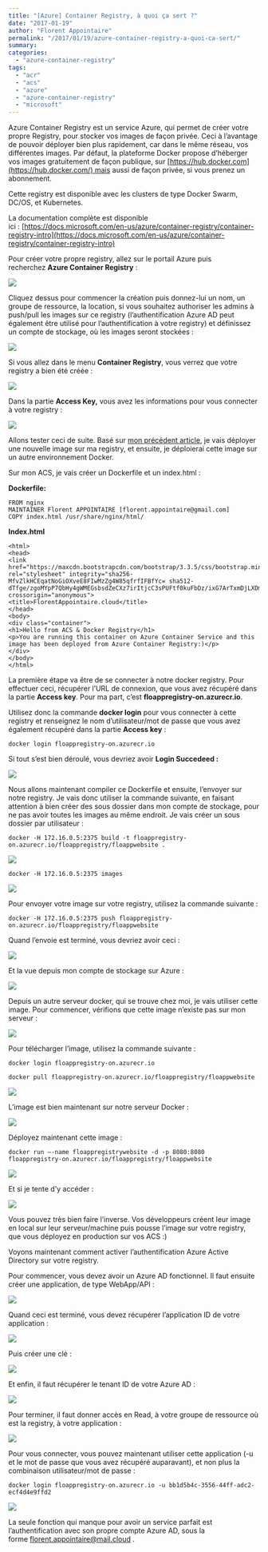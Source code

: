 ```yaml
---
title: "[Azure] Container Registry, à quoi ça sert ?"
date: "2017-01-19"
author: "Florent Appointaire"
permalink: "/2017/01/19/azure-container-registry-a-quoi-ca-sert/"
summary:
categories: 
  - "azure-container-registry"
tags: 
  - "acr"
  - "acs"
  - "azure"
  - "azure-container-registry"
  - "microsoft"
---
```

Azure Container Registry est un service Azure, qui permet de créer votre propre Registry, pour stocker vos images de façon privée. Ceci à l’avantage de pouvoir déployer bien plus rapidement, car dans le même réseau, vos différentes images. Par défaut, la plateforme Docker propose d’héberger vos images gratuitement de façon publique, sur [https://hub.docker.com](https://hub.docker.com/) mais aussi de façon privée, si vous prenez un abonnement.

Cette registry est disponible avec les clusters de type Docker Swarm, DC/OS, et Kubernetes.

La documentation complète est disponible ici : [https://docs.microsoft.com/en-us/azure/container-registry/container-registry-intro](https://docs.microsoft.com/en-us/azure/container-registry/container-registry-intro)

Pour créer votre propre registry, allez sur le portail Azure puis recherchez **Azure Container Registry** :

[![](https://cloudyjourney.fr/wp-content/uploads/2018/01/pastedimage1484733728652v2.png)](https://cloudyjourney.fr/wp-content/uploads/2018/01/pastedimage1484733728652v2.png)

Cliquez dessus pour commencer la création puis donnez-lui un nom, un groupe de ressource, la location, si vous souhaitez authoriser les admins à push/pull les images sur ce registry (l’authentification Azure AD peut également être utilisé pour l’authentification à votre registry) et définissez un compte de stockage, où les images seront stockées :

[![](https://cloudyjourney.fr/wp-content/uploads/2018/01/pastedimage1484733743470v3.png)](https://cloudyjourney.fr/wp-content/uploads/2018/01/pastedimage1484733743470v3.png)

Si vous allez dans le menu **Container Registry**, vous verrez que votre registry a bien été créée :

[![](https://cloudyjourney.fr/wp-content/uploads/2018/01/pastedimage1484733762021v4.png)](https://cloudyjourney.fr/wp-content/uploads/2018/01/pastedimage1484733762021v4.png)

Dans la partie **Access Key,** vous avez les informations pour vous connecter à votre registry :

[![](https://cloudyjourney.fr/wp-content/uploads/2018/01/pastedimage1484733773833v5.png)](https://cloudyjourney.fr/wp-content/uploads/2018/01/pastedimage1484733773833v5.png)

Allons tester ceci de suite. Basé sur [mon précédent article](https://cloudyjourney.fr/2017/01/18/azure-container-service-comment-bien-debuter/), je vais déployer une nouvelle image sur ma registry, et ensuite, je déploierai cette image sur un autre environnement Docker.

Sur mon ACS, je vais créer un Dockerfile et un index.html :

**Dockerfile:**

```
FROM nginx
MAINTAINER Florent APPOINTAIRE [florent.appointaire@gmail.com]
COPY index.html /usr/share/nginx/html/
```

**Index.html**

```
<html>
<head>
<link href="https://maxcdn.bootstrapcdn.com/bootstrap/3.3.5/css/bootstrap.min.css" rel="stylesheet" integrity="sha256-MfvZlkHCEqatNoGiOXveE8FIwMzZg4W85qfrfIFBfYc= sha512-dTfge/zgoMYpP7QbHy4gWMEGsbsdZeCXz7irItjcC3sPUFtf0kuFbDz/ixG7ArTxmDjLXDmezHubeNikyKGVyQ==" crossorigin="anonymous">
<title>FlorentAppointaire.cloud</title>
</head>
<body>
<div class="container">
<h1>Hello from ACS & Docker Registry</h1>
<p>You are running this container on Azure Container Service and this image has been deployed from Azure Container Registry:)</p>
</div>
</body>
</html>
```

La première étape va être de se connecter à notre docker registry. Pour effectuer ceci, récupérer l’URL de connexion, que vous avez récupéré dans la partie **Access key**. Pour ma part, c’est **floappregistry-on.azurecr.io**.

Utilisez donc la commande **docker login** pour vous connecter à cette registry et renseignez le nom d’utilisateur/mot de passe que vous avez également récupéré dans la partie **Access key** :

`docker login floappregistry-on.azurecr.io`

Si tout s’est bien déroulé, vous devriez avoir **Login Succedeed :**

[![](https://cloudyjourney.fr/wp-content/uploads/2018/01/pastedimage1484733865545v7.png)](https://cloudyjourney.fr/wp-content/uploads/2018/01/pastedimage1484733865545v7.png)

Nous allons maintenant compiler ce Dockerfile et ensuite, l’envoyer sur notre registry. Je vais donc utiliser la commande suivante, en faisant attention à bien créer des sous dossier dans mon compte de stockage, pour ne pas avoir toutes les images au même endroit. Je vais créer un sous dossier par utilisateur :

`docker -H 172.16.0.5:2375 build -t floappregistry-on.azurecr.io/floappregistry/floappwebsite .`

[![](https://cloudyjourney.fr/wp-content/uploads/2018/01/pastedimage1484733904475v8.png)](https://cloudyjourney.fr/wp-content/uploads/2018/01/pastedimage1484733904475v8.png)

`docker -H 172.16.0.5:2375 images`

[![](https://cloudyjourney.fr/wp-content/uploads/2018/01/pastedimage1484733913365v9.png)](https://cloudyjourney.fr/wp-content/uploads/2018/01/pastedimage1484733913365v9.png)

Pour envoyer votre image sur votre registry, utilisez la commande suivante :

`docker -H 172.16.0.5:2375 push floappregistry-on.azurecr.io/floappregistry/floappwebsite`

Quand l’envoie est terminé, vous devriez avoir ceci :

[![](https://cloudyjourney.fr/wp-content/uploads/2018/01/pastedimage1484733936340v10.png)](https://cloudyjourney.fr/wp-content/uploads/2018/01/pastedimage1484733936340v10.png)

Et la vue depuis mon compte de stockage sur Azure :

[![](https://cloudyjourney.fr/wp-content/uploads/2018/01/pastedimage1484733941459v11.png)](https://cloudyjourney.fr/wp-content/uploads/2018/01/pastedimage1484733941459v11.png)

Depuis un autre serveur docker, qui se trouve chez moi, je vais utiliser cette image. Pour commencer, vérifions que cette image n’existe pas sur mon serveur :

[![](https://cloudyjourney.fr/wp-content/uploads/2018/01/pastedimage1484733947192v12.png)](https://cloudyjourney.fr/wp-content/uploads/2018/01/pastedimage1484733947192v12.png)

Pour télécharger l’image, utilisez la commande suivante :

`docker login floappregistry-on.azurecr.io`

`docker pull floappregistry-on.azurecr.io/floappregistry/floappwebsite`

[![](https://cloudyjourney.fr/wp-content/uploads/2018/01/pastedimage1484733964342v13.png)](https://cloudyjourney.fr/wp-content/uploads/2018/01/pastedimage1484733964342v13.png)

L’image est bien maintenant sur notre serveur Docker :

[![](https://cloudyjourney.fr/wp-content/uploads/2018/01/pastedimage1484733969339v14.png)](https://cloudyjourney.fr/wp-content/uploads/2018/01/pastedimage1484733969339v14.png)

Déployez maintenant cette image :

`docker run –-name floappregistrywebsite -d -p 8080:8080 floappregistry-on.azurecr.io/floappregistry/floappwebsite`

[![](https://cloudyjourney.fr/wp-content/uploads/2018/01/pastedimage1484733982840v15.png)](https://cloudyjourney.fr/wp-content/uploads/2018/01/pastedimage1484733982840v15.png)

Et si je tente d’y accéder :

[![](https://cloudyjourney.fr/wp-content/uploads/2018/01/pastedimage1484733999578v17.png)](https://cloudyjourney.fr/wp-content/uploads/2018/01/pastedimage1484733999578v17.png)

Vous pouvez très bien faire l’inverse. Vos développeurs créent leur image en local sur leur serveur/machine puis pousse l’image sur votre registry, que vous déployez en production sur vos ACS :)

Voyons maintenant comment activer l’authentification Azure Active Directory sur votre registry.

Pour commencer, vous devez avoir un Azure AD fonctionnel. Il faut ensuite créer une application, de type WebApp/API :

[![](https://cloudyjourney.fr/wp-content/uploads/2018/01/pastedimage1484734024898v18.png)](https://cloudyjourney.fr/wp-content/uploads/2018/01/pastedimage1484734024898v18.png)

Quand ceci est terminé, vous devez récupérer l’application ID de votre application :

[![](https://cloudyjourney.fr/wp-content/uploads/2018/01/pastedimage1484734029874v19.png)](https://cloudyjourney.fr/wp-content/uploads/2018/01/pastedimage1484734029874v19.png)

Puis créer une clé :

[![](https://cloudyjourney.fr/wp-content/uploads/2018/01/pastedimage1484734034721v20.png)](https://cloudyjourney.fr/wp-content/uploads/2018/01/pastedimage1484734034721v20.png)

Et enfin, il faut récupérer le tenant ID de votre Azure AD :

[![](https://cloudyjourney.fr/wp-content/uploads/2018/01/pastedimage1484734038732v21.png)](https://cloudyjourney.fr/wp-content/uploads/2018/01/pastedimage1484734038732v21.png)

Pour terminer, il faut donner accès en Read, à votre groupe de ressource où est la registry, à votre application :

[![](https://cloudyjourney.fr/wp-content/uploads/2018/01/pastedimage1484734046793v22.png)](https://cloudyjourney.fr/wp-content/uploads/2018/01/pastedimage1484734046793v22.png)

Pour vous connecter, vous pouvez maintenant utiliser cette application (-u et le mot de passe que vous avez récupéré auparavant), et non plus la combinaison utilisateur/mot de passe :

`docker login floappregistry-on.azurecr.io -u bb1d5b4c-3556-44ff-adc2-ecf4d4e9ffd2`

[![](https://cloudyjourney.fr/wp-content/uploads/2018/01/pastedimage1484734056906v23.png)](https://cloudyjourney.fr/wp-content/uploads/2018/01/pastedimage1484734056906v23.png)

La seule fonction qui manque pour avoir un service parfait est l’authentification avec son propre compte Azure AD, sous la forme [florent.appointaire@mail.cloud](mailto:florent.appointaire@mail.cloud) .
